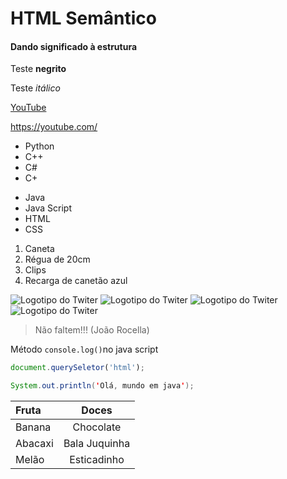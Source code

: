# HTML Semântico
#### Dando significado à estrutura
Teste **negrito**

Teste *itálico*

[YouTube](https://youtube.com/)

<https://youtube.com/>

* Python
* C++
* C#
* C+
- Java
- Java Script
- HTML
- CSS

1. Caneta
2. Régua de 20cm
3. Clips
4. Recarga de canetão azul

![Logotipo do Twiter](https://pipz.com/static/images/blog/eddie.png)  ![Logotipo do Twiter](https://pipz.com/static/images/blog/eddie.png)  ![Logotipo do Twiter](https://pipz.com/static/images/blog/eddie.png)  ![Logotipo do Twiter](https://pipz.com/static/images/blog/eddie.png)

>Não faltem!!!
>(João Rocella)

Método `console.log()`no java script

```js
document.querySeletor('html');
```

```java
System.out.println('Olá, mundo em java');
```


Fruta | Doces
:----- | :-----:
Banana | Chocolate
Abacaxi | Bala Juquinha
Melão | Esticadinho
